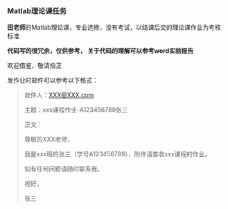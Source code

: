 ### Matlab理论课任务

**田老师**的Matlab理论课，专业选修，没有考试，以结课后交的理论课作业为考核标准

**代码写的很冗余，仅供参考， 关于代码的理解可以参考word实验报告**

欢迎借鉴，敬请指正

发作业时邮件可以参考以下格式：



> 收件人：XXX@XXX.com
> 
> 主题：xxx课程作业-A123456789张三
> 
> 正文：
> 
> 尊敬的XXX老师，
> 
> 我是xxx班的张三（学号A123456789），附件请查收xxx课程的作业。
> 
> 如有任何问题请随时联系我。
>
>
>
> 祝好，
> 
> 张三


